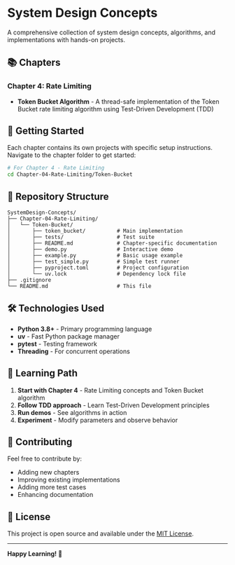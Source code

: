 # System Design Concepts

A comprehensive collection of system design concepts, algorithms, and implementations with hands-on projects.

## 📚 Chapters

### Chapter 4: Rate Limiting
- **Token Bucket Algorithm** - A thread-safe implementation of the Token Bucket rate limiting algorithm using Test-Driven Development (TDD)

## 🚀 Getting Started

Each chapter contains its own projects with specific setup instructions. Navigate to the chapter folder to get started:

```bash
# For Chapter 4 - Rate Limiting
cd Chapter-04-Rate-Limiting/Token-Bucket
```

## 📁 Repository Structure

```
SystemDesign-Concepts/
├── Chapter-04-Rate-Limiting/
│   └── Token-Bucket/
│       ├── token_bucket/          # Main implementation
│       ├── tests/                 # Test suite
│       ├── README.md              # Chapter-specific documentation
│       ├── demo.py                # Interactive demo
│       ├── example.py             # Basic usage example
│       ├── test_simple.py         # Simple test runner
│       ├── pyproject.toml         # Project configuration
│       └── uv.lock                # Dependency lock file
├── .gitignore
└── README.md                      # This file
```

## 🛠️ Technologies Used

- **Python 3.8+** - Primary programming language
- **uv** - Fast Python package manager
- **pytest** - Testing framework
- **Threading** - For concurrent operations

## 📖 Learning Path

1. **Start with Chapter 4** - Rate Limiting concepts and Token Bucket algorithm
2. **Follow TDD approach** - Learn Test-Driven Development principles
3. **Run demos** - See algorithms in action
4. **Experiment** - Modify parameters and observe behavior

## 🤝 Contributing

Feel free to contribute by:
- Adding new chapters
- Improving existing implementations
- Adding more test cases
- Enhancing documentation

## 📄 License

This project is open source and available under the [MIT License](LICENSE).

---

**Happy Learning! 🎉**
